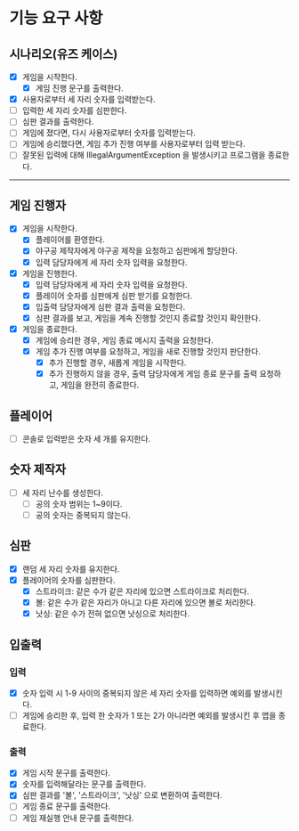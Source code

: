 # 기능 요구 사항

## 시나리오(유즈 케이스)

- [x] 게임을 시작한다.
    - [x] 게임 진행 문구를 출력한다.
- [x] 사용자로부터 세 자리 숫자를 입력받는다.
- [ ] 입력한 세 자리 숫자를 심판한다.
- [ ] 심판 결과를 출력한다.
- [ ] 게임에 졌다면, 다시 사용자로부터 숫자를 입력받는다.
- [ ] 게임에 승리했다면, 게임 추가 진행 여부를 사용자로부터 입력 받는다.
- [ ] 잘못된 입력에 대해 IllegalArgumentException 을 발생시키고 프로그램을 종료한다.

---

## 게임 진행자

- [x] 게임을 시작한다.
    - [x] 플레이어를 환영한다.
    - [x] 야구공 제작자에게 야구공 제작을 요청하고 심판에게 할당한다.
    - [x] 입력 담당자에게 세 자리 숫자 입력을 요청한다.
- [x] 게임을 진행한다.
    - [x] 입력 담당자에게 세 자리 숫자 입력을 요청한다.
    - [x] 플레이어 숫자를 심판에게 심판 받기를 요청한다.
    - [x] 입출력 담당자에게 심판 결과 출력을 요청한다.
    - [x] 심판 결과를 보고, 게임을 계속 진행할 것인지 종료할 것인지 확인한다.
- [x] 게임을 종료한다.
    - [x] 게임에 승리한 경우, 게임 종료 메시지 출력을 요청한다.
    - [x] 게임 추가 진행 여부를 요청하고, 게임을 새로 진행할 것인지 판단한다.
        - [x] 추가 진행할 경우, 새롭게 게임을 시작한다.
        - [x] 추가 진행하지 않을 경우, 출력 담당자에게 게임 종료 문구를 출력 요청하고, 게임을 완전히 종료한다.

## 플레이어

- [ ] 콘솔로 입력받은 숫자 세 개를 유지한다.

## 숫자 제작자

- [ ] 세 자리 난수를 생성한다.
    - [ ] 공의 숫자 범위는 1~9이다.
    - [ ] 공의 숫자는 중복되지 않는다.

## 심판

- [x] 랜덤 세 자리 숫자를 유지한다.
- [x] 플레이어의 숫자를 심판한다.
    - [x] 스트라이크: 같은 수가 같은 자리에 있으면 스트라이크로 처리한다.
    - [x] 볼: 같은 수가 같은 자리가 아니고 다른 자리에 있으면 볼로 처리한다.
    - [x] 낫싱: 같은 수가 전혀 없으면 낫싱으로 처리한다.

## 입출력

### 입력

- [x] 숫자 입력 시 1-9 사이의 중복되지 않은 세 자리 숫자를 입력하면 예외를 발생시킨다.
- [ ] 게임에 승리한 후, 입력 한 숫자가 1 또는 2가 아니라면 예외를 발생시킨 후 앱을 종료한다.

### 출력

- [x] 게임 시작 문구를 출력한다.
- [x] 숫자를 입력해달라는 문구를 출력한다.
- [x] 심판 결과를 '볼', '스트라이크', '낫싱' 으로 변환하여 출력한다.
- [ ] 게임 종료 문구를 출력한다.
- [ ] 게임 재실행 안내 문구를 출력한다.
